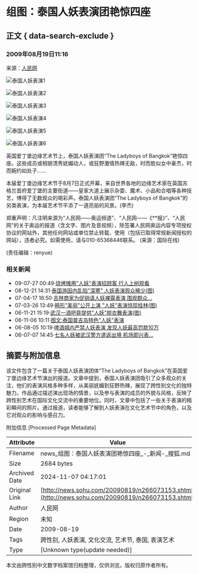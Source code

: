 # 组图：泰国人妖表演团艳惊四座

## 正文 { data-search-exclude }


### 2009年08月19日11:16
来源：[人民网](https://world.people.com.cn/GB/9889049.html)

![泰国人妖表演1](https://photocdn.sohu.com/20090819/Img266073154.jpg)

![泰国人妖表演2](https://photocdn.sohu.com/20090819/Img266073155.jpg)

![泰国人妖表演3](https://photocdn.sohu.com/20090819/Img266073156.jpg)

![泰国人妖表演4](https://photocdn.sohu.com/20090819/Img266073157.jpg)

![泰国人妖表演5](https://photocdn.sohu.com/20090819/Img266073158.jpg)

![泰国人妖表演6](https://photocdn.sohu.com/20090819/Img266073159.jpg)

英国爱丁堡边缘艺术节上，泰国人妖表演团“The Ladyboys of Bangkok”艳惊四座。这些成员或相貌清秀妩媚动人，或狂野激情热辣无敌，时而胜似女中豪杰，时而婉约如处子…… 

本届爱丁堡边缘艺术节于8月7日正式开幕，来自世界各地的边缘艺术家在英国苏格兰首府爱丁堡的主要街道——皇家大道上展示杂耍、魔术、小品和合唱等各种技艺，博得了无数观众的喝彩声。泰国人妖表演团“The Ladyboys of Bangkok”的另类表演，为本届艺术节平添了一道亮丽的风景。(李杰)

郑重声明：凡注明来源为“人民网――奥运频道”、“人民网――《**报》”、“人民网”的关于奥运的报道（含文字、图片及音视频），除签署人民网奥运内容专项授权协议的网站外，其他任何网站或单位禁止转载、使用（包括已取得常规新闻授权的网站），违者必究。如需使用，请与010-65368446联系。 (来源：国际在线)

(责任编辑：renyue)

### 相关新闻
- 09-07-27 00:49·[烧烤摊用"人妖"表演招顾客 行人上树观看](https://news.sohu.com/20090727/n265496083.shtml)
- 08-12-21 14:31·[泰国游因内乱陷"深寒" 人妖表演观众稀少(图)](https://news.sohu.com/20081221/n261335506.shtml)
- 07-04-17 16:50·[吉林商家为促销请人妖裸露表演 围观群众...](https://news.sohu.com/20070417/n249502868.shtml)
- 07-03-26 13:49·[畸形"美丽"公开上演 "人妖"表演惊现桂林(图)](https://news.sohu.com/20070326/n248979590.shtml)
- 06-11-21 15:19·[武汉一酒吧竟提供"人妖"脱衣舞表演(图)](https://news.sohu.com/20061121/n246528030.shtml)
- 06-11-06 10:11·[图文:泰国普吉岛特色"人妖"表演](https://news.sohu.com/20061106/n246217660.shtml)
- 06-08-05 10:19·[啤酒城内严禁人妖表演 发现人妖最高罚款10万](https://news.sohu.com/20060805/n244634782.shtml)
- 06-07-07 14:45·[七名人妖被武汉警方遣返出境 机场即兴表...](https://news.sohu.com/20060707/n244150670.shtml)

## 摘要与附加信息

<!-- tcd_abstract -->
该文件包含了一篇关于泰国人妖表演团体“The Ladyboys of Bangkok”在英国爱丁堡边缘艺术节演出的报道。文章中提到，泰国人妖表演团吸引了众多观众的关注，他们的表演风格多种多样，从美丽妩媚到狂野热辣，展现了跨性别文化的独特魅力。作品通过描述演出现场的情景，以及参与表演的成员的外貌与风格，反映了跨性别艺术在国际文化交流中的重要地位。同时，文章中包括了一些关于表演的精彩瞬间的照片。通过报道，读者能够了解到人妖表演在文化艺术节中的角色，以及它对观众的影响与感召力。
<!-- tcd_abstract_end -->

附加信息 [Processed Page Metadata]

| Attribute       | Value                                  |
|-----------------|----------------------------------------|
| Filename        | news_组图：泰国人妖表演团艳惊四座_-_新闻-_搜狐.md                             |
| Size            | 2684 bytes                           |
| Archived Date   | 2024-11-07 04:17:01                             |
| Original Link   | [http://news.sohu.com/20090819/n266073153.shtml](http://news.sohu.com/20090819/n266073153.shtml)                       |
| Author          | 人民网                               |
| Region          | 未知                               |
| Date            | 2009-08-19                                 |
| Tags            | 跨性别, 人妖表演, 文化交流, 艺术节, 泰国, 表演艺术                                 |
| Type            | [Unknown type(update needed)]                                 |
<!-- tcd_table_end -->

本文由跨性别中文数字档案馆归档整理，仅供浏览。版权归原作者所有。
